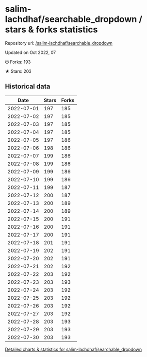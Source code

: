# salim-lachdhaf/searchable_dropdown / stars & forks statistics

Repository url: [/salim-lachdhaf/searchable_dropdown](https://github.com/salim-lachdhaf/searchable_dropdown)

Updated on Oct 2022, 07

☋ Forks: 193

★ Stars: 203

## Historical data
| Date | Stars | Forks |
|------|-------|-------|
| 2022-07-01 | 197 | 185 | 
| 2022-07-02 | 197 | 185 | 
| 2022-07-03 | 197 | 185 | 
| 2022-07-04 | 197 | 185 | 
| 2022-07-05 | 197 | 186 | 
| 2022-07-06 | 198 | 186 | 
| 2022-07-07 | 199 | 186 | 
| 2022-07-08 | 199 | 186 | 
| 2022-07-09 | 199 | 186 | 
| 2022-07-10 | 199 | 186 | 
| 2022-07-11 | 199 | 187 | 
| 2022-07-12 | 200 | 187 | 
| 2022-07-13 | 200 | 189 | 
| 2022-07-14 | 200 | 189 | 
| 2022-07-15 | 200 | 191 | 
| 2022-07-16 | 200 | 191 | 
| 2022-07-17 | 200 | 191 | 
| 2022-07-18 | 201 | 191 | 
| 2022-07-19 | 202 | 191 | 
| 2022-07-20 | 202 | 191 | 
| 2022-07-21 | 202 | 192 | 
| 2022-07-22 | 203 | 192 | 
| 2022-07-23 | 203 | 193 | 
| 2022-07-24 | 203 | 192 | 
| 2022-07-25 | 203 | 192 | 
| 2022-07-26 | 203 | 192 | 
| 2022-07-27 | 203 | 192 | 
| 2022-07-28 | 203 | 193 | 
| 2022-07-29 | 203 | 193 | 
| 2022-07-30 | 203 | 193 | 


[Detailed charts & statistics for salim-lachdhaf/searchable_dropdown](https://reviewgithub.com/rep/salim-lachdhaf/searchable_dropdown)
